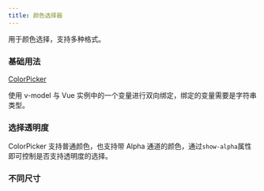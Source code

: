 ```yaml
---
title: 颜色选择器
---
```


<script>
  export default {
    data() {
      return {
        color1: '#000',
        color2: null,
        color3: 'rgba(19, 206, 102, 0.8)',
        color4: '#409EFF'
      };
    },
  }
</script>

<style lang="scss" scoped>
  .block {
    text-align: center;
    padding: 20px 0 40px;
  }
  .demonstration {
    display: block;
    margin-bottom: 20px;
  }
</style>

用于颜色选择，支持多种格式。

### 基础用法

[ColorPicker](http://element.eleme.io/#/zh-CN/component/color-picker)

使用 v-model 与 Vue 实例中的一个变量进行双向绑定，绑定的变量需要是字符串类型。

<template>
<el-card shadow="hover">
  <el-col :span="12" class="block">
    <span class="demonstration">有默认值</span>
    <el-color-picker v-model="color1"></el-color-picker>
  </el-col>
  <el-col :span="12" class="block">
    <span class="demonstration">无默认值</span>
    <el-color-picker v-model="color2"></el-color-picker>
  </el-col>
</el-card>
</template>

### 选择透明度

ColorPicker 支持普通颜色，也支持带 Alpha 通道的颜色，通过`show-alpha`属性即可控制是否支持透明度的选择。

<el-color-picker v-model="color3" show-alpha></el-color-picker>

### 不同尺寸

<el-color-picker v-model="color4"></el-color-picker>
<el-color-picker v-model="color4" size="medium"></el-color-picker>
<el-color-picker v-model="color4" size="small"></el-color-picker>
<el-color-picker v-model="color4" size="mini"></el-color-picker>
